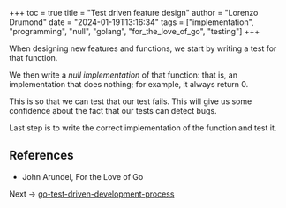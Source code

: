 +++
toc = true
title = "Test driven feature design"
author = "Lorenzo Drumond"
date = "2024-01-19T13:16:34"
tags = ["implementation",  "programming",  "null",  "golang",  "for_the_love_of_go",  "testing"]
+++


When designing new features and functions, we start by writing a test for that function.

We then write a _null implementation_ of that function: that is, an implementation that does nothing; for example, it always return 0.

This is so that we can test that our test fails. This will give us some confidence about the fact that our tests can detect bugs.

Last step is to write the correct implementation of the function and test it.

## References
- John Arundel, For the Love of Go

Next -> [go-test-driven-development-process](/wiki/go-test-driven-development-process/)
